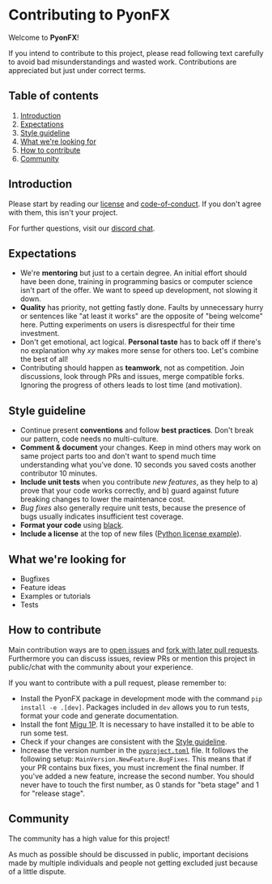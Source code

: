 # Contributing to PyonFX
Welcome to **PyonFX**!

If you intend to contribute to this project, please read following text carefully to avoid bad misunderstandings and wasted work. Contributions are appreciated but just under correct terms.

## Table of contents
1) [Introduction](#introduction)
2) [Expectations](#expectations)
3) [Style guideline](#style-guideline)
4) [What we're looking for](#what-were-looking-for)
5) [How to contribute](#how-to-contribute)
6) [Community](#community)

## Introduction
Please start by reading our [license](https://github.com/CoffeeStraw/PyonFX/blob/master/LICENSE) and [code-of-conduct](https://github.com/CoffeeStraw/PyonFX/blob/master/CODE_OF_CONDUCT.md). If you don't agree with them, this isn't your project.

For further questions, visit our [discord chat](https://discord.gg/Xxy3YAv).

## Expectations
* We're **mentoring** but just to a certain degree. An initial effort should have been done, training in programming basics or computer science isn't part of the offer. We want to speed up development, not slowing it down.
* **Quality** has priority, not getting fastly done. Faults by unnecessary hurry or sentences like "at least it works" are the opposite of "being welcome" here. Putting experiments on users is disrespectful for their time investment.
* Don't get emotional, act logical. **Personal taste** has to back off if there's no explanation why _xy_ makes more sense for others too. Let's combine the best of all!
* Contributing should happen as **teamwork**, not as competition. Join discussions, look through PRs and issues, merge compatible forks. Ignoring the progress of others leads to lost time (and motivation).

## Style guideline
* Continue present **conventions** and follow **best practices**. Don't break our pattern, code needs no multi-culture.
* **Comment &amp; document** your changes. Keep in mind others may work on same project parts too and don't want to spend much time understanding what you've done. 10 seconds you saved costs another contributor 10 minutes.
* **Include unit tests** when you contribute *new features*, as they help to a) prove that your code works correctly, and b) guard against future breaking changes to lower the maintenance cost.
* *Bug fixes* also generally require unit tests, because the presence of bugs usually indicates insufficient test coverage.
* **Format your code** using [black](https://github.com/psf/black).
* **Include a license** at the top of new files ([Python license example](https://github.com/CoffeeStraw/PyonFX/blob/master/pyonfx/ass_core.py#L1-L16)).

## What we're looking for
* Bugfixes
* Feature ideas
* Examples or tutorials
* Tests

## How to contribute
Main contribution ways are to [open issues](https://github.com/CoffeeStraw/PyonFX/issues) and [fork with later pull requests](https://github.com/CoffeeStraw/PyonFX/network/members). Furthermore you can discuss issues, review PRs or mention this project in public/chat with the community about your experience.

If you want to contribute with a pull request, please remember to:
* Install the PyonFX package in development mode with the command ``pip install -e .[dev]``. Packages included in ``dev`` allows you to run tests, format your code and generate documentation.
* Install the font [Migu 1P](https://www.freejapanesefont.com/migu-font-%E3%83%9F%E3%82%B0%E3%83%95%E3%82%A9%E3%83%B3%E3%83%88/). It is necessary to have installed it to be able to run some test.
* Check if your changes are consistent with the [Style guideline](#style-guideline).
* Increase the version number in the [``pyproject.toml``](https://github.com/CoffeeStraw/PyonFX/blob/master/pyproject.toml) file. It follows the following setup: ``MainVersion.NewFeature.BugFixes``. This means that if your PR contains bux fixes, you must increment the final number. If you've added a new feature, increase the second number. You should never have to touch the first number, as 0 stands for "beta stage" and 1 for "release stage".

## Community
The community has a high value for this project!

As much as possible should be discussed in public, important decisions made by multiple individuals and people not getting excluded just because of a little dispute.